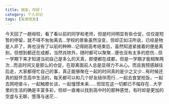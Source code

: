 ```yaml
---
title: 朋友，你好！
category: 个人日记
tags: [有感而发]
---
```


今天回了一趟母校，看了看以前的同学和老师，但是时间明显有些仓促，仅仅是短暂的停留，就不得不匆匆离去…学校的景象虽然没变，但却正如汪所说，已经是物是人非了，再也没有了以前的种种…记得刚高考结束后，虽然知道紧接着的便是离别，但想到都还在成都，当然肖除外，随时都可以聚聚…便也没有太多的悲伤…但一学期下来才知道当初自己是多么的天真，即便都在成都，但是一学期才能相聚两次…而且时间又是那么的仓促，在距离面前人总是显得力不从心。而且我预感越往后走，大家都得忙自己的事，真正能够聚在一起的时间真的是少之又少…有时候还真的挺怀念高中生活的，每天都可以和几个好友结伴而行…一起去食堂抢饭，一起去网吧奋斗，一起触膝长谈，一起憧憬未来……但现在这一切都已不幅存在…大学里的生活的确是丰富多彩，但却一直难以找到高中时的那种感觉，有时却是更加的空虚与无聊，堕落与迷茫…
